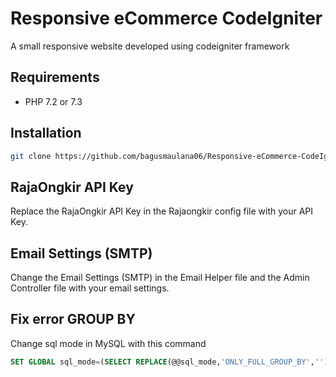 
# Responsive eCommerce CodeIgniter

A small responsive website developed using codeigniter framework


## Requirements

- PHP 7.2 or 7.3


## Installation

```sh
git clone https://github.com/bagusmaulana06/Responsive-eCommerce-CodeIgniter.git
```

## RajaOngkir API Key

Replace the RajaOngkir API Key in the Rajaongkir config file with your API Key.


## Email Settings (SMTP) 

Change the Email Settings (SMTP) in the Email Helper file and the Admin Controller file with your email settings.


## Fix error GROUP BY

Change sql mode in MySQL with this command

```sql
SET GLOBAL sql_mode=(SELECT REPLACE(@@sql_mode,'ONLY_FULL_GROUP_BY',''));
```
